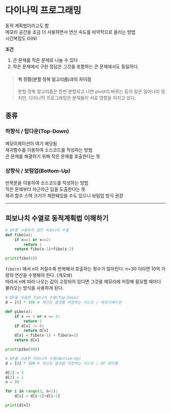 # 다이나믹 프로그래밍

동적 계획법이라고도 함  
메모리 공간을 조금 더 사용하면서 연산 속도를 비약적으로 올리는 방법  
시간복잡도 O(N)

**조건**

1. 큰 문제를 작은 문제로 나눌 수 있다
2. 작은 문제에서 구한 정답은 그것을 포함하는 큰 문제에서도 동일하다.

> #### 퀵 정렬(분할 정복 알고리즘)과의 차이점
>
> 분할 정복 알고리즘은 한번 분할되고 나면 pivot이 바뀌는 등의 일은 일어나지 않지만,
> 다이나믹 프로그래밍은 문제들이 서로 영향을 미치고 있다.

## 종류

### 하향식 / 탑다운(Top-Down)

메모이제이션이 여기 해당됨  
재귀함수를 이용하여 소스코드를 작성하는 방법  
큰 문제를 해결하기 위해 작은 문제를 호출한다는 뜻

### 상향식 / 보텀업(Bottom-Up)

반복문을 이용하여 소스코드를 작성하는 방법  
작은 문제부터 차근차근 답을 도출한다는 뜻  
재귀 함수 스택 크기가 제한돼있을 수도 있으니 보텀업 방식 권장

---

## 피보나치 수열로 동적계획법 이해하기

```python
# DP를 사용하지 않은 피보나치 수열
def fibo(x):
    if x==1 or x==2:
        return 1
    return fibo(x-1)+fibo(x-2)

print(fibo(4))
```

`fibo(n)` 에서 n이 커질수록 반복해서 호출하는 횟수가 많아진다. n=30 이라면 10억 가량의 연산을 수행해야 한다. (개오바)  
따라서 n에 따라 나오는 값이 고정되어 있다면 그것을 메모리에 저장해 필요할 때마다 불러오는 방식을 사용하게 된다.

```python
# DP를 사용한 피보나치 수열(Top-Down)
d = [0] * 100 # 계산된 결과를 저장하는 리스트 / 메모이제이션

def pibo(x):
    if x == 1 or x == 2:
        return 1
    if d[x] != 0:
        return d[x]
    d[x] = fibo(x-1) + fibo(x=2)
    return d[x]

print(pibo(99))
```

```python
# DP를 사용한 피보나치 수열(Bottom-Up)
d = [0] * 100 # 계산된 결과를 저장하는 리스트 / DP 테이블

d[1] = 1
d[2] = 1
n = 99

for i in range(3, n+1):
    d[i] = d[i-1]+d[i-2]

print(d[n])

```
